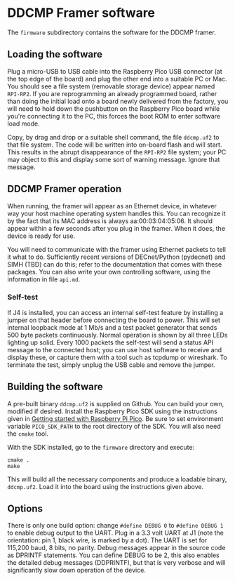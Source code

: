 # DDCMP Framer software

The `firmware` subdirectory contains the software for the DDCMP framer.

## Loading the software

Plug a micro-USB to USB cable into the Raspberry Pico USB connector (at the top edge of the board) and plug the other end into a suitable PC or Mac.  You should see a file system (removable storage device) appear named `RPI-RP2`.  If you are reprogramming an already programmed board, rather than doing the initial load onto a board newly delivered from the factory, you will need to hold down the pushbutton on the Raspberry Pico board while you're connecting it to the PC, this forces the boot ROM to enter software load mode.

Copy, by drag and drop or a suitable shell command, the file `ddcmp.uf2` to that file system.  The code will be written into on-board flash and will start.  This results in the abrupt disappearance of the `RPI-RP2` file system; your PC may object to this and display some sort of warning message.  Ignore that message.

## DDCMP Framer operation

When running, the framer will appear as an Ethernet device, in whatever way your host machine operating system handles this.  You can recognize it by the fact that its MAC address is always aa:00:03:04:05:06.  It should appear within a few seconds after you plug in the framer.  When it does, the device is ready for use.

You will need to communicate with the framer using Ethernet packets to tell it what to do.  Sufficiently recent versions of DECnet/Python (pydecnet) and SIMH (TBD) can do this; refer to the documentation that comes with these packages.  You can also write your own controlling software, using the information in file `api.md`.

### Self-test

If J4 is installed, you can access an internal self-test feature by installing a jumper on that header before connecting the board to power.  This will set internal loopback mode at 1 Mb/s and a test packet generator that sends 500  byte packets continuously.  Normal operation is shown by all three LEDs lighting up solid.  Every 1000 packets the self-test will send a status API message to the connected host; you can use host software to receive and display these, or capture them with a tool such as tcpdump or wireshark.  To terminate the test, simply unplug the USB cable and remove the jumper.

## Building the software

A pre-built binary `ddcmp.uf2` is supplied on Github.  You can build your own, modified if desired.  Install the Raspberry Pico SDK using the instructions given in [Getting started with Raspberry Pi Pico](https://datasheets.raspberrypi.org/pico/getting-started-with-pico.pdf "Getting started document").  Be sure to set environment variable `PICO_SDK_PATH` to the root directory of the SDK.  You will also need the `cmake` tool.

With the SDK installed, go to the `firmware` directory and execute:

    cmake .
    make

This will build all the necessary components and produce a loadable binary, `ddcmp.uf2`.  Load it into the board using the instructions given above.

## Options

There is only one build option: change `#define DEBUG 0` to `#define DEBUG 1` to enable debug output to the UART.  Plug in a 3.3 volt UART at J1 (note the orientation: pin 1, black wire, is marked by a dot).  The UART is set for 115,200 baud, 8 bits, no parity.  Debug messages appear in the source code as DPRINTF statements.  You can define DEBUG to be 2, this also enables the detailed debug messages (DDPRINTF), but that is very verbose and will significantly slow down operation of the device.
